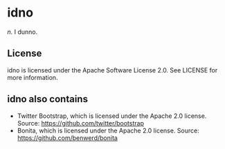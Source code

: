 idno
====
_n._ I dunno.

License
-------
idno is licensed under the Apache Software License 2.0. See LICENSE for more information.

idno also contains
------------------
* Twitter Bootstrap, which is licensed under the Apache 2.0 license. Source: https://github.com/twitter/bootstrap
* Bonita, which is licensed under the Apache 2.0 license. Source: https://github.com/benwerd/bonita